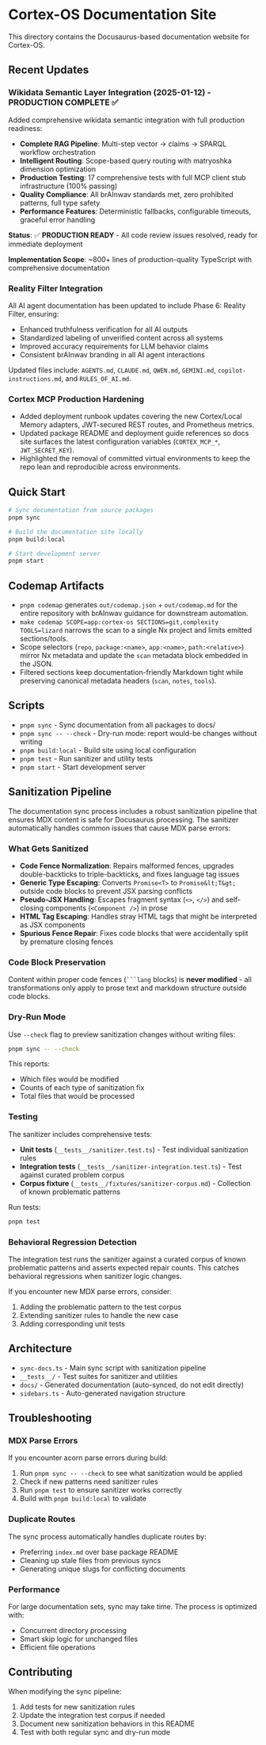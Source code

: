 # Cortex-OS Documentation Site

This directory contains the Docusaurus-based documentation website for Cortex-OS.

<!-- markdownlint-disable MD013 -->

## Recent Updates

### Wikidata Semantic Layer Integration (2025-01-12) - PRODUCTION COMPLETE ✅

Added comprehensive wikidata semantic integration with full production readiness:

- **Complete RAG Pipeline**: Multi-step vector → claims → SPARQL workflow orchestration
- **Intelligent Routing**: Scope-based query routing with matryoshka dimension optimization  
- **Production Testing**: 17 comprehensive tests with full MCP client stub infrastructure (100% passing)
- **Quality Compliance**: All brAInwav standards met, zero prohibited patterns, full type safety
- **Performance Features**: Deterministic fallbacks, configurable timeouts, graceful error handling

**Status**: ✅ **PRODUCTION READY** - All code review issues resolved, ready for immediate deployment

**Implementation Scope**: ~800+ lines of production-quality TypeScript with comprehensive documentation

### Reality Filter Integration

All AI agent documentation has been updated to include Phase 6: Reality Filter, ensuring:

- Enhanced truthfulness verification for all AI outputs
- Standardized labeling of unverified content across all systems
- Improved accuracy requirements for LLM behavior claims
- Consistent brAInwav branding in all AI agent interactions

Updated files include: `AGENTS.md`, `CLAUDE.md`, `QWEN.md`, `GEMINI.md`, `copilot-instructions.md`, and `RULES_OF_AI.md`.

### Cortex MCP Production Hardening

- Added deployment runbook updates covering the new Cortex/Local Memory adapters,
  JWT-secured REST routes, and Prometheus metrics.
- Updated package README and deployment guide references so docs site surfaces
  the latest configuration variables (`CORTEX_MCP_*`, `JWT_SECRET_KEY`).
- Highlighted the removal of committed virtual environments to keep the repo
  lean and reproducible across environments.

## Quick Start

```bash
# Sync documentation from source packages
pnpm sync

# Build the documentation site locally
pnpm build:local

# Start development server
pnpm start
```

## Codemap Artifacts

- `pnpm codemap` generates `out/codemap.json` + `out/codemap.md` for the entire repository with brAInwav guidance for downstream automation.
- `make codemap SCOPE=app:cortex-os SECTIONS=git,complexity TOOLS=lizard` narrows the scan to a single Nx project and limits emitted sections/tools.
- Scope selectors (`repo`, `package:<name>`, `app:<name>`, `path:<relative>`) mirror Nx metadata and update the `scan` metadata block embedded in the JSON.
- Filtered sections keep documentation-friendly Markdown tight while preserving canonical metadata headers (`scan`, `notes`, `tools`).

## Scripts

- `pnpm sync` - Sync documentation from all packages to docs/
- `pnpm sync -- --check` - Dry-run mode: report would-be changes without writing
- `pnpm build:local` - Build site using local configuration
- `pnpm test` - Run sanitizer and utility tests
- `pnpm start` - Start development server

## Sanitization Pipeline

The documentation sync process includes a robust sanitization pipeline that ensures MDX content is safe for Docusaurus processing. The sanitizer automatically handles common issues that cause MDX parse errors:

### What Gets Sanitized

- **Code Fence Normalization**: Repairs malformed fences, upgrades double-backticks to triple-backticks, and fixes language tag issues
- **Generic Type Escaping**: Converts `Promise<T>` to `Promise&lt;T&gt;` outside code blocks to prevent JSX parsing conflicts
- **Pseudo-JSX Handling**: Escapes fragment syntax (`<>`, `</>`) and self-closing components (`<Component />`) in prose
- **HTML Tag Escaping**: Handles stray HTML tags that might be interpreted as JSX components
- **Spurious Fence Repair**: Fixes code blocks that were accidentally split by premature closing fences

### Code Block Preservation

Content within proper code fences (`` ```lang `` blocks) is **never modified** - all transformations only apply to prose text and markdown structure outside code blocks.

### Dry-Run Mode

Use `--check` flag to preview sanitization changes without writing files:

```bash
pnpm sync -- --check
```

This reports:

- Which files would be modified
- Counts of each type of sanitization fix
- Total files that would be processed

### Testing

The sanitizer includes comprehensive tests:

- **Unit tests** (`__tests__/sanitizer.test.ts`) - Test individual sanitization rules
- **Integration tests** (`__tests__/sanitizer-integration.test.ts`) - Test against curated problem corpus
- **Corpus fixture** (`__tests__/fixtures/sanitizer-corpus.md`) - Collection of known problematic patterns

Run tests:

```bash
pnpm test
```

### Behavioral Regression Detection

The integration test runs the sanitizer against a curated corpus of known problematic patterns and asserts expected repair counts. This catches behavioral regressions when sanitizer logic changes.

If you encounter new MDX parse errors, consider:

1. Adding the problematic pattern to the test corpus
2. Extending sanitizer rules to handle the new case
3. Adding corresponding unit tests

## Architecture

- `sync-docs.ts` - Main sync script with sanitization pipeline
- `__tests__/` - Test suites for sanitizer and utilities
- `docs/` - Generated documentation (auto-synced, do not edit directly)
- `sidebars.ts` - Auto-generated navigation structure

## Troubleshooting

### MDX Parse Errors

If you encounter acorn parse errors during build:

1. Run `pnpm sync -- --check` to see what sanitization would be applied
2. Check if new patterns need sanitizer rules
3. Run `pnpm test` to ensure sanitizer works correctly
4. Build with `pnpm build:local` to validate

### Duplicate Routes

The sync process automatically handles duplicate routes by:

- Preferring `index.md` over base package README
- Cleaning up stale files from previous syncs
- Generating unique slugs for conflicting documents

### Performance

For large documentation sets, sync may take time. The process is optimized with:

- Concurrent directory processing
- Smart skip logic for unchanged files
- Efficient file operations

## Contributing

When modifying the sync pipeline:

1. Add tests for new sanitization rules
2. Update the integration test corpus if needed  
3. Document new sanitization behaviors in this README
4. Test with both regular sync and dry-run mode

<!-- markdownlint-enable MD013 -->
